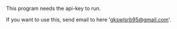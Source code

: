 This program needs the api-key to run.

If you want to use this, send email to here 'gkswlsrb95@gmail.com'.